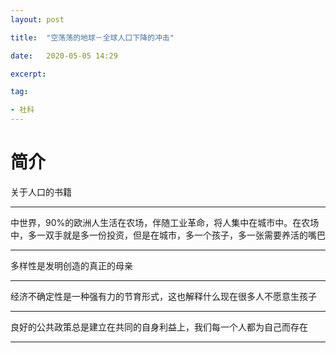 ```yaml
---
layout: post

title:  "空荡荡的地球－全球人口下降的冲击"

date:   2020-05-05 14:29

excerpt:

tag:

- 社科
---
```




# 简介

关于人口的书籍



------

中世界，90%的欧洲人生活在农场，伴随工业革命，将人集中在城市中。在农场中，多一双手就是多一份投资，但是在城市，多一个孩子，多一张需要养活的嘴巴

---

多样性是发明创造的真正的母亲

---

经济不确定性是一种强有力的节育形式，这也解释什么现在很多人不愿意生孩子

---

良好的公共政策总是建立在共同的自身利益上，我们每一个人都为自己而存在

----

